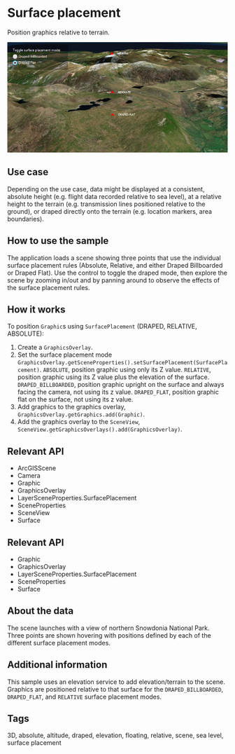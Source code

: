 # Surface placement

Position graphics relative to terrain.

![](SurfacePlacement.png)

## Use case

Depending on the use case, data might be displayed at a consistent, absolute height (e.g. flight data recorded relative to sea level), at a relative height to the terrain (e.g. transmission lines positioned relative to the ground), or draped directly onto the terrain (e.g. location markers, area boundaries).

## How to use the sample

The application loads a scene showing three points that use the individual surface placement rules (Absolute, Relative, and either Draped Billboarded or Draped Flat). Use the control to toggle the draped mode, then explore the scene by zooming in/out and by panning around to observe the effects of the surface placement rules.

## How it works

To position `Graphic`s using `SurfacePlacement` (DRAPED, RELATIVE, ABSOLUTE):

1. Create a `GraphicsOverlay`.
2. Set the surface placement mode `GraphicsOverlay.getSceneProperties().setSurfacePlacement(SurfacePlacement)`.
    `ABSOLUTE`, position graphic using only its Z value.
    `RELATIVE`, position graphic using its Z value plus the elevation of the surface.
    `DRAPED_BILLBOARDED`, position graphic upright on the surface and always facing the camera, not using its z value.
    `DRAPED_FLAT`, position graphic flat on the surface, not using its z value.
3. Add graphics to the graphics overlay, `GraphicsOverlay.getGraphics.add(Graphic)`.
4. Add the graphics overlay to the `SceneView`, `SceneView.getGraphicsOverlays().add(GraphicsOverlay)`.

## Relevant API

* ArcGISScene
* Camera
* Graphic
* GraphicsOverlay
* LayerSceneProperties.SurfacePlacement
* SceneProperties
* SceneView
* Surface

## Relevant API

* Graphic
* GraphicsOverlay
* LayerSceneProperties.SurfacePlacement
* SceneProperties
* Surface

## About the data

The scene launches with a view of northern Snowdonia National Park. Three points are shown hovering with positions defined by each of the different surface placement modes.

## Additional information

This sample uses an elevation service to add elevation/terrain to the scene. Graphics are positioned relative to that surface for the `DRAPED_BILLBOARDED`, `DRAPED_FLAT`, and `RELATIVE` surface placement modes. 

## Tags

3D, absolute, altitude, draped, elevation, floating, relative, scene, sea level, surface placement
